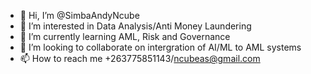 - 👋 Hi, I’m @SimbaAndyNcube
- 👀 I’m interested in Data Analysis/Anti Money Laundering
- 🌱 I’m currently learning AML, Risk and Governance
- 💞️ I’m looking to collaborate on intergration of AI/ML to AML systems
- 📫 How to reach me +263775851143/ncubeas@gmail.com

